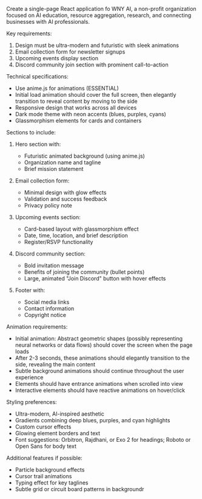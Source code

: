 Create a single-page React application fo WNY AI, a non-profit organization focused on AI education, resource aggregation, research, and connecting businesses with AI professionals.

Key requirements:
1. Design must be ultra-modern and futuristic with sleek animations
2. Email collection form for newsletter signups
3. Upcoming events display section
4. Discord community join section with prominent call-to-action

Technical specifications:
- Use anime.js for animations (ESSENTIAL)
- Initial load animation should cover the full screen, then elegantly transition to reveal content by moving to the side
- Responsive design that works across all devices
- Dark mode theme with neon accents (blues, purples, cyans)
- Glassmorphism elements for cards and containers

Sections to include:
1. Hero section with:
   - Futuristic animated background (using anime.js)
   - Organization name and tagline
   - Brief mission statement
   
2. Email collection form:
   - Minimal design with glow effects
   - Validation and success feedback
   - Privacy policy note
   
3. Upcoming events section:
   - Card-based layout with glassmorphism effect
   - Date, time, location, and brief description
   - Register/RSVP functionality
   
4. Discord community section:
   - Bold invitation message
   - Benefits of joining the community (bullet points)
   - Large, animated "Join Discord" button with hover effects
   
5. Footer with:
   - Social media links
   - Contact information
   - Copyright notice

Animation requirements:
- Initial animation: Abstract geometric shapes (possibly representing neural networks or data flows) should cover the screen when the page loads
- After 2-3 seconds, these animations should elegantly transition to the side, revealing the main content
- Subtle background animations should continue throughout the user experience
- Elements should have entrance animations when scrolled into view
- Interactive elements should have reactive animations on hover/click

Styling preferences:
- Ultra-modern, AI-inspired aesthetic
- Gradients combining deep blues, purples, and cyan highlights
- Custom cursor effects
- Glowing element borders and text
- Font suggestions: Orbitron, Rajdhani, or Exo 2 for headings; Roboto or Open Sans for body text

Additional features if possible:
- Particle background effects
- Cursor trail animations
- Typing effect for key taglines
- Subtle grid or circuit board patterns in backgroundr
